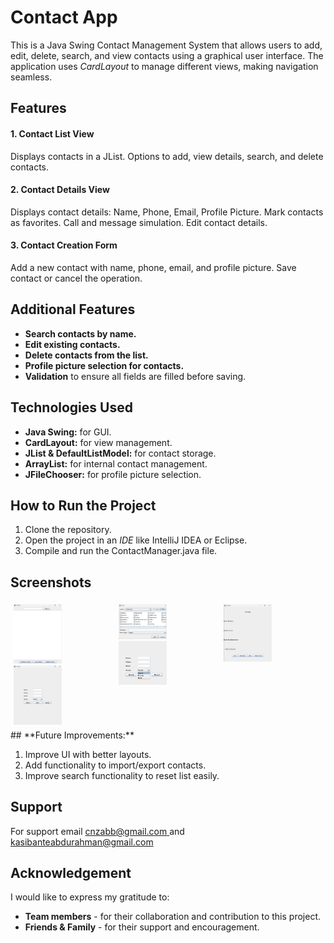 # **Contact App**

This is a Java Swing Contact Management System that allows users to add, edit, delete, search, and view contacts using a graphical user interface. The application uses *CardLayout* to manage different views, making navigation seamless.

## **Features**
#### **1. Contact List View**
Displays contacts in a JList.
Options to add, view details, search, and delete contacts.

#### **2. Contact Details View** 
Displays contact details: Name, Phone, Email, Profile Picture.
Mark contacts as favorites.
Call and message simulation. 
Edit contact details.

#### **3. Contact Creation Form**
Add a new contact with name, phone, email, and profile picture.
Save contact or cancel the operation.

## **Additional Features**
- **Search contacts by name.**
- **Edit existing contacts.**
- **Delete contacts from the list.**
- **Profile picture selection for contacts.**
- **Validation** to ensure all fields are filled before saving.

## **Technologies Used**
- **Java Swing:** for GUI.
- **CardLayout:** for view management.
- **JList & DefaultListModel:** for contact storage.
- **ArrayList:** for internal contact management.
- **JFileChooser:** for profile picture selection.

## **How to Run the Project**

1. Clone the repository.
2. Open the project in an *IDE* like IntelliJ IDEA or Eclipse.
3. Compile and run the ContactManager.java file.

## **Screenshots**
<div style="display: flex; flex-wrap: wrap;">
    <div style="flex: 1; margin: 5px;">
      <img src="https://github.com/Wasswaishaq123/PhoneContactAPP_Task3/blob/main/TASK3/images/Screenshot%202025-02-08%20230027.png?raw=true" alt="Contact_App" style="width: 49%;">
      <img src="https://github.com/Wasswaishaq123/PhoneContactAPP_Task3/blob/main/TASK3/images/Screenshot%202025-02-08%20230048.png?raw=true" alt="Contact_App" style="width: 49%;">
    </div>
    <div style="flex: 1; margin: 5px;">
      <img src="https://github.com/Wasswaishaq123/PhoneContactAPP_Task3/blob/main/TASK3/images/Screenshot%202025-02-08%20230105.png?raw=true" alt="Contact_App" style="width: 49%;">
      <img src="https://github.com/Wasswaishaq123/PhoneContactAPP_Task3/blob/main/TASK3/images/Screenshot%202025-02-08%20230119.png?raw=true" alt="Contact_App" style="width: 49%;">
    </div>
    <div style="flex: 1; margin: 5px;">
      <img src="https://github.com/Wasswaishaq123/PhoneContactAPP_Task3/blob/main/TASK3/images/Screenshot%202025-02-08%20230246.png?raw=true" alt="Contact_App" style="width: 49%;">
    </div>
  </div>
## **Future Improvements:**

  1. Improve UI with better layouts.
  2. Add functionality to import/export contacts.
  3. Improve search functionality to reset list easily.

## **Support**
For support email [cnzabb@gmail.com ](mailto:cnzabb@gmail.com)  and [kasibanteabdurahman@gmail.com](mailto:kasibanteabdurahman@gmail.com)

## **Acknowledgement**
I would like to express my gratitude to:
- **Team members** - for their collaboration and contribution to this project.
- **Friends & Family** - for their support and encouragement.
